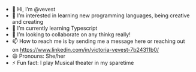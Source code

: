 - 👋 Hi, I’m @vevest
- 👀 I’m interested in learning new programming languages, being creative and creating 
- 🌱 I’m currently learning Typescript
- 💞️ I’m looking to collaborate on any thinkg really!
- 📫 How to reach me is by sending me a message here or reaching out on https://www.linkedin.com/in/victoria-vevest-7b24311b0/
- 😄 Pronouns: She/her
- ⚡ Fun fact: I play Musical theater in my sparetime

<!---
vevest/vevest is a ✨ special ✨ repository because its `README.md` (this file) appears on your GitHub profile.
You can click the Preview link to take a look at your changes.
--->

